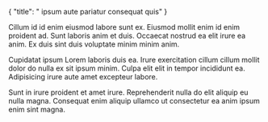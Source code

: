 {
  "title": " ipsum aute pariatur consequat quis"
}

Cillum id id enim eiusmod labore sunt ex. Eiusmod mollit enim id enim proident ad. Sunt laboris anim et duis. Occaecat nostrud ea elit irure ea anim. Ex duis sint duis voluptate minim minim anim.

Cupidatat ipsum Lorem laboris duis ea. Irure exercitation cillum cillum mollit dolor do nulla ex sit ipsum minim. Culpa elit elit in tempor incididunt ea. Adipisicing irure aute amet excepteur labore.

Sunt in irure proident et amet irure. Reprehenderit nulla do elit aliquip eu nulla magna. Consequat enim aliquip ullamco ut consectetur ea anim ipsum enim sint magna.